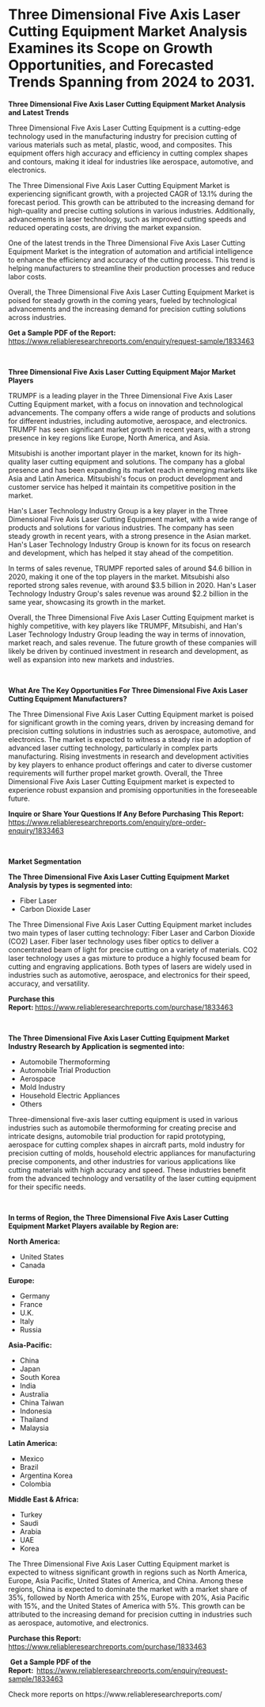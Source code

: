 <p><h1>Three Dimensional Five Axis Laser Cutting Equipment Market Analysis Examines its Scope on Growth Opportunities, and Forecasted Trends Spanning from 2024 to 2031.</h1></p><p><strong>Three Dimensional Five Axis Laser Cutting Equipment Market Analysis and Latest Trends</strong></p>
<p><p>Three Dimensional Five Axis Laser Cutting Equipment is a cutting-edge technology used in the manufacturing industry for precision cutting of various materials such as metal, plastic, wood, and composites. This equipment offers high accuracy and efficiency in cutting complex shapes and contours, making it ideal for industries like aerospace, automotive, and electronics.</p><p>The Three Dimensional Five Axis Laser Cutting Equipment Market is experiencing significant growth, with a projected CAGR of 13.1% during the forecast period. This growth can be attributed to the increasing demand for high-quality and precise cutting solutions in various industries. Additionally, advancements in laser technology, such as improved cutting speeds and reduced operating costs, are driving the market expansion.</p><p>One of the latest trends in the Three Dimensional Five Axis Laser Cutting Equipment Market is the integration of automation and artificial intelligence to enhance the efficiency and accuracy of the cutting process. This trend is helping manufacturers to streamline their production processes and reduce labor costs.</p><p>Overall, the Three Dimensional Five Axis Laser Cutting Equipment Market is poised for steady growth in the coming years, fueled by technological advancements and the increasing demand for precision cutting solutions across industries.</p></p>
<p><strong>Get a Sample PDF of the Report:&nbsp;</strong> <a href="https://www.reliableresearchreports.com/enquiry/request-sample/1833463">https://www.reliableresearchreports.com/enquiry/request-sample/1833463</a></p>
<p>&nbsp;</p>
<p><strong>Three Dimensional Five Axis Laser Cutting Equipment Major Market Players</strong></p>
<p><p>TRUMPF is a leading player in the Three Dimensional Five Axis Laser Cutting Equipment market, with a focus on innovation and technological advancements. The company offers a wide range of products and solutions for different industries, including automotive, aerospace, and electronics. TRUMPF has seen significant market growth in recent years, with a strong presence in key regions like Europe, North America, and Asia.</p><p>Mitsubishi is another important player in the market, known for its high-quality laser cutting equipment and solutions. The company has a global presence and has been expanding its market reach in emerging markets like Asia and Latin America. Mitsubishi's focus on product development and customer service has helped it maintain its competitive position in the market.</p><p>Han's Laser Technology Industry Group is a key player in the Three Dimensional Five Axis Laser Cutting Equipment market, with a wide range of products and solutions for various industries. The company has seen steady growth in recent years, with a strong presence in the Asian market. Han's Laser Technology Industry Group is known for its focus on research and development, which has helped it stay ahead of the competition.</p><p>In terms of sales revenue, TRUMPF reported sales of around $4.6 billion in 2020, making it one of the top players in the market. Mitsubishi also reported strong sales revenue, with around $3.5 billion in 2020. Han's Laser Technology Industry Group's sales revenue was around $2.2 billion in the same year, showcasing its growth in the market. </p><p>Overall, the Three Dimensional Five Axis Laser Cutting Equipment market is highly competitive, with key players like TRUMPF, Mitsubishi, and Han's Laser Technology Industry Group leading the way in terms of innovation, market reach, and sales revenue. The future growth of these companies will likely be driven by continued investment in research and development, as well as expansion into new markets and industries.</p></p>
<p>&nbsp;</p>
<p><strong>What Are The Key Opportunities For Three Dimensional Five Axis Laser Cutting Equipment Manufacturers?</strong></p>
<p><p>The Three Dimensional Five Axis Laser Cutting Equipment market is poised for significant growth in the coming years, driven by increasing demand for precision cutting solutions in industries such as aerospace, automotive, and electronics. The market is expected to witness a steady rise in adoption of advanced laser cutting technology, particularly in complex parts manufacturing. Rising investments in research and development activities by key players to enhance product offerings and cater to diverse customer requirements will further propel market growth. Overall, the Three Dimensional Five Axis Laser Cutting Equipment market is expected to experience robust expansion and promising opportunities in the foreseeable future.</p></p>
<p><strong>Inquire or Share Your Questions If Any Before Purchasing This Report:</strong> <a href="https://www.reliableresearchreports.com/enquiry/pre-order-enquiry/1833463">https://www.reliableresearchreports.com/enquiry/pre-order-enquiry/1833463</a></p>
<p>&nbsp;</p>
<p><strong>Market Segmentation</strong></p>
<p><strong>The Three Dimensional Five Axis Laser Cutting Equipment Market Analysis by types is segmented into:</strong></p>
<p><ul><li>Fiber Laser</li><li>Carbon Dioxide Laser</li></ul></p>
<p><p>The Three Dimensional Five Axis Laser Cutting Equipment market includes two main types of laser cutting technology: Fiber Laser and Carbon Dioxide (CO2) Laser. Fiber laser technology uses fiber optics to deliver a concentrated beam of light for precise cutting on a variety of materials. CO2 laser technology uses a gas mixture to produce a highly focused beam for cutting and engraving applications. Both types of lasers are widely used in industries such as automotive, aerospace, and electronics for their speed, accuracy, and versatility.</p></p>
<p><strong>Purchase this Report:&nbsp;</strong><a href="https://www.reliableresearchreports.com/purchase/1833463">https://www.reliableresearchreports.com/purchase/1833463</a></p>
<p>&nbsp;</p>
<p><strong>The Three Dimensional Five Axis Laser Cutting Equipment Market Industry Research by Application is segmented into:</strong></p>
<p><ul><li>Automobile Thermoforming</li><li>Automobile Trial Production</li><li>Aerospace</li><li>Mold Industry</li><li>Household Electric Appliances</li><li>Others</li></ul></p>
<p><p>Three-dimensional five-axis laser cutting equipment is used in various industries such as automobile thermoforming for creating precise and intricate designs, automobile trial production for rapid prototyping, aerospace for cutting complex shapes in aircraft parts, mold industry for precision cutting of molds, household electric appliances for manufacturing precise components, and other industries for various applications like cutting materials with high accuracy and speed. These industries benefit from the advanced technology and versatility of the laser cutting equipment for their specific needs.</p></p>
<p>&nbsp;</p>
<p><strong>In terms of Region, the Three Dimensional Five Axis Laser Cutting Equipment Market Players available by Region are:</strong></p>
<p>
    <p> <strong> North America: </strong>
        <ul>
            <li>United States</li>
            <li>Canada</li>
        </ul>
        </p> 
    <p> <strong> Europe: </strong>
        <ul>
            <li>Germany</li>
            <li>France</li>
            <li>U.K.</li>
            <li>Italy</li>
            <li>Russia</li>
        </ul>
        </p> 
    <p> <strong> Asia-Pacific: </strong>
        <ul>
            <li>China</li>
            <li>Japan</li>
            <li>South Korea</li>
            <li>India</li>
            <li>Australia</li>
            <li>China Taiwan</li>
            <li>Indonesia</li>
            <li>Thailand</li>
            <li>Malaysia</li>
        </ul>
        </p> 
    <p> <strong> Latin America: </strong>
        <ul>
            <li>Mexico</li>
            <li>Brazil</li>
            <li>Argentina Korea</li>
            <li>Colombia</li>
        </ul>
        </p> 
    <p> <strong> Middle East & Africa: </strong>
        <ul>
            <li>Turkey</li>
            <li>Saudi</li>
            <li>Arabia</li>
            <li>UAE</li>
            <li>Korea</li>
        </ul>
    </p>
    </p>
<p><p>The Three Dimensional Five Axis Laser Cutting Equipment market is expected to witness significant growth in regions such as North America, Europe, Asia Pacific, United States of America, and China. Among these regions, China is expected to dominate the market with a market share of 35%, followed by North America with 25%, Europe with 20%, Asia Pacific with 15%, and the United States of America with 5%. This growth can be attributed to the increasing demand for precision cutting in industries such as aerospace, automotive, and electronics.</p></p>
<p><strong>Purchase this Report: </strong><a href="https://www.reliableresearchreports.com/purchase/1833463">https://www.reliableresearchreports.com/purchase/1833463</a></p>
<p>&nbsp;<strong>Get a Sample PDF of the Report:&nbsp;&nbsp;</strong><a href="https://www.reliableresearchreports.com/enquiry/request-sample/1833463">https://www.reliableresearchreports.com/enquiry/request-sample/1833463</a></p>
<p><strong></strong></p>
<p>Check more reports on https://www.reliableresearchreports.com/</p>